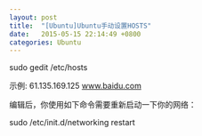 ```yaml
---
layout: post
title:  "[Ubuntu]Ubuntu手动设置HOSTS"
date:   2015-05-15 22:14:49 +0800
categories: Ubuntu
---
```


sudo gedit /etc/hosts

示例: 61.135.169.125 www.baidu.com

编辑后，你使用如下命令需要重新启动一下你的网络：

sudo /etc/init.d/networking restart
